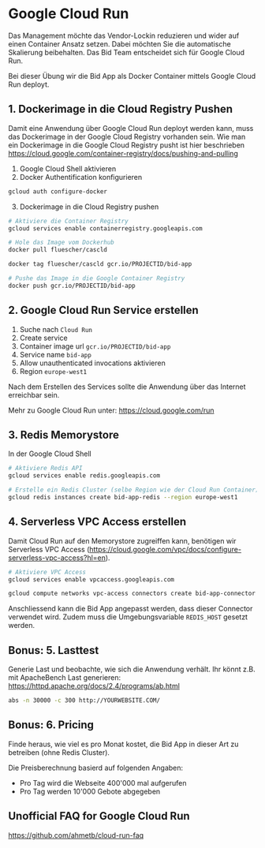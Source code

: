 # Google Cloud Run

Das Management möchte das Vendor-Lockin reduzieren und wider auf einen Container Ansatz setzen.
Dabei möchten Sie die automatische Skalierung beibehalten. Das Bid Team entscheidet sich für Google Cloud Run.

Bei dieser Übung wir die Bid App als Docker Container mittels Google Cloud Run deployt.

## 1. Dockerimage in die Cloud Registry Pushen

Damit eine Anwendung über Google Cloud Run deployt werden kann, muss das Dockerimage in der Google Cloud Registry vorhanden sein.
Wie man ein Dockerimage in die Google Cloud Registry pusht ist hier beschrieben https://cloud.google.com/container-registry/docs/pushing-and-pulling

1. Google Cloud Shell aktivieren
2. Docker Authentification konfigurieren

```sh
gcloud auth configure-docker
```

3. Dockerimage in die Cloud Registry pushen

```sh
# Aktiviere die Container Registry
gcloud services enable containerregistry.googleapis.com

# Hole das Image vom Dockerhub
docker pull fluescher/cascld

docker tag fluescher/cascld gcr.io/PROJECTID/bid-app

# Pushe das Image in die Google Container Registry
docker push gcr.io/PROJECTID/bid-app
```

## 2. Google Cloud Run Service erstellen

1. Suche nach `Cloud Run`
2. Create service
3. Container image url `gcr.io/PROJECTID/bid-app`
4. Service name `bid-app`
5. Allow unauthenticated invocations aktivieren
6. Region `europe-west1`

Nach dem Erstellen des Services sollte die Anwendung über das Internet erreichbar sein.

Mehr zu Google Cloud Run unter: https://cloud.google.com/run

## 3. Redis Memorystore

In der Google Cloud Shell

```sh
# Aktiviere Redis API
gcloud services enable redis.googleapis.com

# Erstelle ein Redis Cluster (selbe Region wie der Cloud Run Container)
gcloud redis instances create bid-app-redis --region europe-west1
```

## 4. Serverless VPC Access erstellen

Damit Cloud Run auf den Memorystore zugreiffen kann, benötigen wir Serverless VPC Access (https://cloud.google.com/vpc/docs/configure-serverless-vpc-access?hl=en).

```sh
# Aktiviere VPC Access
gcloud services enable vpcaccess.googleapis.com

gcloud compute networks vpc-access connectors create bid-app-connector --region europe-west1 --range 10.8.0.0/28
```

Anschliessend kann die Bid App angepasst werden, dass dieser Connector verwendet wird. Zudem muss die Umgebungsvariable `REDIS_HOST` gesetzt werden.

## Bonus: 5. Lasttest

Generie Last und beobachte, wie sich die Anwendung verhält.
Ihr könnt z.B. mit ApacheBench Last generieren: https://httpd.apache.org/docs/2.4/programs/ab.html

```sh
abs -n 30000 -c 300 http://YOURWEBSITE.COM/
```

## Bonus: 6. Pricing

Finde heraus, wie viel es pro Monat kostet, die Bid App in dieser Art zu betreiben (ohne Redis Cluster).

Die Preisberechnung basierd auf folgenden Angaben:

- Pro Tag wird die Webseite 400'000 mal aufgerufen
- Pro Tag werden 10'000 Gebote abgegeben

## Unofficial FAQ for Google Cloud Run

https://github.com/ahmetb/cloud-run-faq
